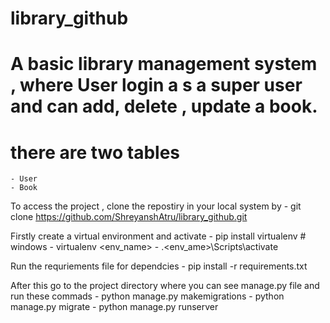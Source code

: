 # library_github
# A basic library management system , where User login a s a super user and can add, delete , update a book.
# there are two tables 
    - User 
    - Book 
To access the project , clone the repostiry in your local system by 
    - git clone https://github.com/ShreyanshAtru/library_github.git

Firstly create a virtual environment and activate 
    - pip install virtualenv  # windows 
    - virtualenv <env_name>
    - .\<env_ame>\Scripts\activate
    
Run the requriements file for dependcies 
    - pip install -r requirements.txt 
    
After this go to the project directory where you can see manage.py file and run these commads 
    - python manage.py makemigrations 
    - python manage.py migrate 
    - python manage.py runserver 
   
